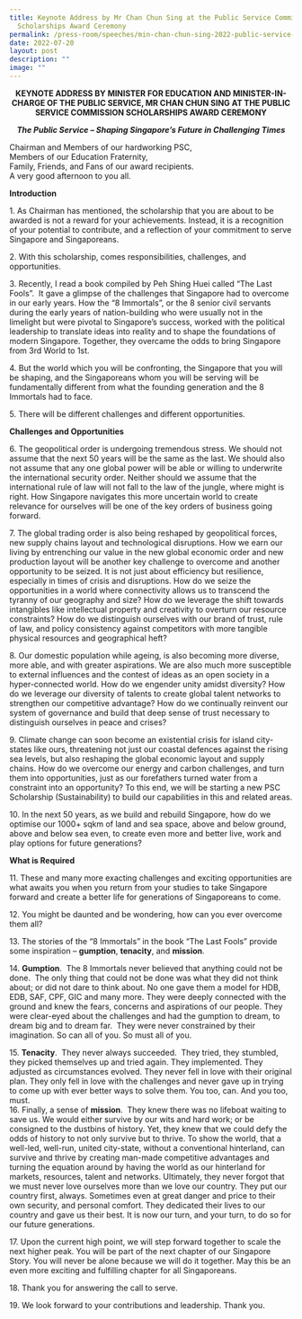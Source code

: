 ```yaml
---
title: Keynote Address by Mr Chan Chun Sing at the Public Service Commission
  Scholarships Award Ceremony
permalink: /press-room/speeches/min-chan-chun-sing-2022-public-service-commission-scholarships-award-ceremony/
date: 2022-07-20
layout: post
description: ""
image: ""
---
```

<div style="text-align:center"><strong>
KEYNOTE ADDRESS BY MINISTER FOR EDUCATION AND MINISTER-IN-CHARGE OF THE PUBLIC SERVICE, MR CHAN CHUN SING AT THE PUBLIC SERVICE COMMISSION SCHOLARSHIPS AWARD CEREMONY <br>
	
*The Public Service – Shaping Singapore’s Future in Challenging Times*
	</strong></div>

Chairman and Members of our hardworking PSC,  
Members of our Education Fraternity,  
Family, Friends, and Fans of our award recipients.&nbsp;  
A very good afternoon to you all.  
  
**Introduction**  
  
1\. As Chairman has mentioned, the scholarship that you are about to be awarded is not a reward for your achievements. Instead, it is a recognition of your potential to contribute, and a reflection of your commitment to serve Singapore and Singaporeans.  
  
2\. With this scholarship, comes responsibilities, challenges, and opportunities.  
  
3\. Recently, I read a book compiled by Peh Shing Huei called “The Last Fools”.&nbsp; It gave a glimpse of the challenges that Singapore had to overcome in our early years. How the “8 Immortals”, or the 8 senior civil servants during the early years of nation-building who were usually not in the limelight but were pivotal to Singapore’s success, worked with the political leadership to translate ideas into reality and to shape the foundations of modern Singapore. Together, they overcame the odds to bring Singapore from 3rd World to 1st.  
  
4\. But the world which you will be confronting, the Singapore that you will be shaping, and the Singaporeans whom you will be serving will be fundamentally different from what the founding generation and the 8 Immortals had to face.&nbsp;&nbsp;  
  
5\. There will be different challenges and different opportunities.  
  
  
**Challenges and Opportunities**&nbsp;  
  
6\. The geopolitical order is undergoing tremendous stress. We should not assume that the next 50 years will be the same as the last. We should also not assume that any one global power will be able or willing to underwrite the international security order. Neither should we assume that the international rule of law will not fall to the law of the jungle, where might is right. How Singapore navigates this more uncertain world to create relevance for ourselves will be one of the key orders of business going forward.  
  
7\. The global trading order is also being reshaped by geopolitical forces, new supply chains layout and technological disruptions. How we earn our living by entrenching our value in the new global economic order and new production layout will be another key challenge to overcome and another opportunity to be seized. It is not just about efficiency but resilience, especially in times of crisis and disruptions. How do we seize the opportunities in a world where connectivity allows us to transcend the tyranny of our geography and size? How do we leverage the shift towards intangibles like intellectual property and creativity to overturn our resource constraints? How do we distinguish ourselves with our brand of trust, rule of law, and policy consistency against competitors with more tangible physical resources and geographical heft?  
  
8\. Our domestic population while ageing, is also becoming more diverse, more able, and with greater aspirations. We are also much more susceptible to external influences and the contest of ideas as an open society in a hyper-connected world. How do we engender unity amidst diversity? How do we leverage our diversity of talents to create global talent networks to strengthen our competitive advantage? How do we continually reinvent our system of governance and build that deep sense of trust necessary to distinguish ourselves in peace and crises?  
  
9\. Climate change can soon become an existential crisis for island city-states like ours, threatening not just our coastal defences against the rising sea levels, but also reshaping the global economic layout and supply chains. How do we overcome our energy and carbon challenges, and turn them into opportunities, just as our forefathers turned water from a constraint into an opportunity? To this end, we will be starting a new PSC Scholarship (Sustainability) to build our capabilities in this and related areas.  
  
10\. In the next 50 years, as we build and rebuild Singapore, how do we optimise our 1000+ sqkm of land and sea space, above and below ground, above and below sea even, to create even more and better live, work and play options for future generations?  
  
  
**What is Required**  

11\. These and many more exacting challenges and exciting opportunities are what awaits you when you return from your studies to take Singapore forward and create a better life for generations of Singaporeans to come.  
  
12\. You might be daunted and be wondering, how can you ever overcome them all?  
  
  
13\. The stories of the “8 Immortals” in the book “The Last Fools” provide some inspiration –&nbsp;**gumption**,&nbsp;**tenacity**, and&nbsp;**mission**.  
  
14\. **Gumption**.&nbsp; The 8 Immortals never believed that anything could not be done.&nbsp; The only thing that could not be done was what they did not think about; or did not dare to think about. No one gave them a model for HDB, EDB, SAF, CPF, GIC and many more. They were deeply connected with the ground and knew the fears, concerns and aspirations of our people. They were clear-eyed about the challenges and had the gumption to dream, to dream big and to dream far.&nbsp; They were never constrained by their imagination. So can all of you. So must all of you.  
  
15\. **Tenacity**.&nbsp; They never always succeeded.&nbsp; They tried, they stumbled, they picked themselves up and tried again. They implemented. They adjusted as circumstances evolved. They never fell in love with their original plan. They only fell in love with the challenges and never gave up in trying to come up with ever better ways to solve them. You too, can. And you too, must.  
16\. Finally, a sense of&nbsp;**mission**.&nbsp; They knew there was no lifeboat waiting to save us. We would either survive by our wits and hard work; or be consigned to the dustbins of history. Yet, they knew that we could defy the odds of history to not only survive but to thrive. To show the world, that a well-led, well-run, united city-state, without a conventional hinterland, can survive and thrive by creating man-made competitive advantages and turning the equation around by having the world as our hinterland for markets, resources, talent and networks. Ultimately, they never forgot that we must never love ourselves more than we love our country. They put our country first, always. Sometimes even at great danger and price to their own security, and personal comfort. They dedicated their lives to our country and gave us their best. It is now our turn, and your turn, to do so for our future generations.  
  
17\. Upon the current high point, we will step forward together to scale the next higher peak. You will be part of the next chapter of our Singapore Story. You will never be alone because we will do it together. May this be an even more exciting and fulfilling chapter for all Singaporeans.  
  
18\. Thank you for answering the call to serve.  
  
19\. We look forward to your contributions and leadership. Thank you.